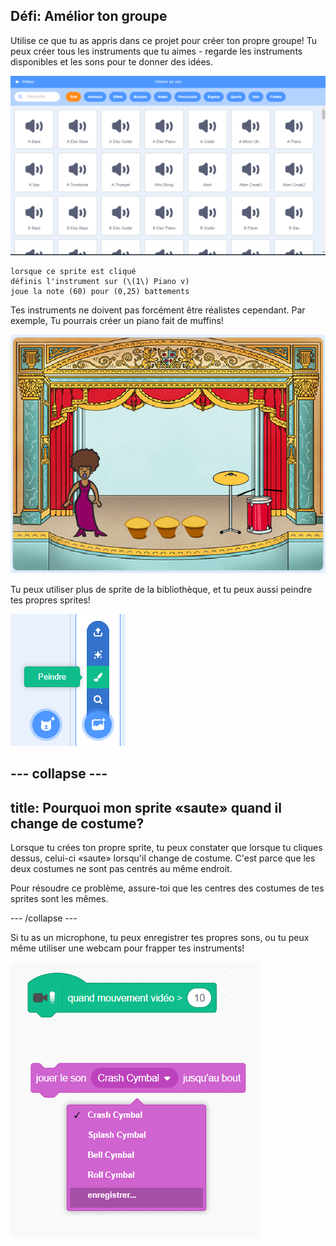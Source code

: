 ## Défi: Amélior ton groupe

Utilise ce que tu as appris dans ce projet pour créer ton propre groupe! Tu peux créer tous les instruments que tu aimes - regarde les instruments disponibles et les sons pour te donner des idées.

![capture d'écran](images/band-ideas-sounds.png)

```blocks3
lorsque ce sprite est cliqué
définis l'instrument sur (\(1\) Piano v)
joue la note (60) pour (0,25) battements
```

Tes instruments ne doivent pas forcément être réalistes cependant. Par exemple, Tu pourrais créer un piano fait de muffins!

![capture d'écran](images/band-piano.png)

Tu peux utiliser plus de sprite de la bibliothèque, et tu peux aussi peindre tes propres sprites!

![screenshot](images/band-draw.png)

--- collapse ---
---
title: Pourquoi mon sprite «saute» quand il change de costume?
---

Lorsque tu crées ton propre sprite, tu peux constater que lorsque tu cliques dessus, celui-ci «saute» lorsqu'il change de costume. C'est parce que les deux costumes ne sont pas centrés au même endroit.

Pour résoudre ce problème, assure-toi que les centres des costumes de tes sprites sont les mêmes.

--- /collapse ---

Si tu as un microphone, tu peux enregistrer tes propres sons, ou tu peux même utiliser une webcam pour frapper tes instruments!

![screenshot](images/band-io.png)
